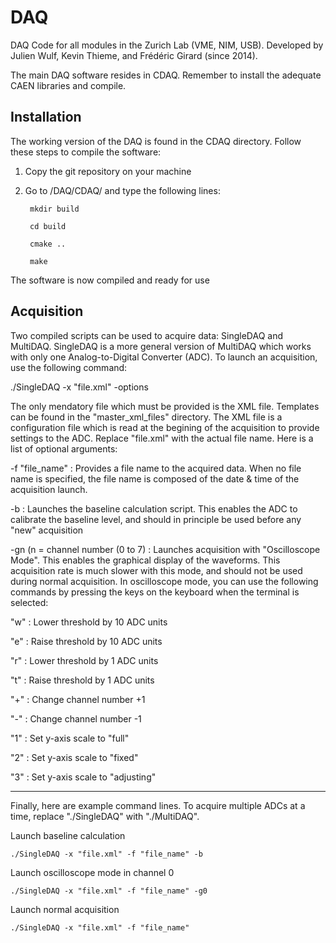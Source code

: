 # DAQ
DAQ Code for all modules in the Zurich Lab (VME, NIM, USB). Developed by Julien Wulf, Kevin Thieme, and Frédéric Girard (since 2014). 

The main DAQ software resides in CDAQ. Remember to install the adequate CAEN libraries and compile.

## Installation

The working version of the DAQ is found in the CDAQ directory. Follow these steps to compile the software:

1) Copy the git repository on your machine
2) Go to /DAQ/CDAQ/ and type the following lines:

        mkdir build

        cd build

        cmake ..

        make

The software is now compiled and ready for use

## Acquisition

Two compiled scripts can be used to acquire data: SingleDAQ and MultiDAQ. SingleDAQ is a more general version of MultiDAQ which works with only one Analog-to-Digital Converter (ADC). To launch an acquisition, use the following command:

./SingleDAQ -x "file.xml" -options

The only mendatory file which must be provided is the XML file. Templates can be found in the "master_xml_files" directory. The XML file is a configuration file which is read at the begining of the acquisition to provide settings to the ADC. Replace "file.xml" with the actual file name. Here is a list of optional arguments:

-f "file_name" : Provides a file name to the acquired data. When no file name is specified, the file name is composed of the date & time of the acquisition launch.

-b : Launches the baseline calculation script. This enables the ADC to calibrate the baseline level, and should in principle be used before any "new" acquisition

-gn (n = channel number (0 to 7) : Launches acquisition with "Oscilloscope Mode". This enables the graphical display of the waveforms. This acquisition rate is much slower with this mode, and should not be used during normal acquisition. In oscilloscope mode, you can use the following commands by pressing the keys on the keyboard when the terminal is selected:

"w" : Lower threshold by 10 ADC units

"e" : Raise threshold by 10 ADC units

"r" : Lower threshold by 1 ADC units

"t" : Raise threshold by 1 ADC units

"+" : Change channel number +1

"-" : Change channel number -1

"1" : Set y-axis scale to "full"

"2" : Set y-axis scale to "fixed"

"3" : Set y-axis scale to "adjusting"

------------------------------------------------------------

Finally, here are example command lines. To acquire multiple ADCs at a time, replace "./SingleDAQ" with "./MultiDAQ".

Launch baseline calculation

    ./SingleDAQ -x "file.xml" -f "file_name" -b

Launch oscilloscope mode in channel 0

    ./SingleDAQ -x "file.xml" -f "file_name" -g0   

Launch normal acquisition

    ./SingleDAQ -x "file.xml" -f "file_name"       

